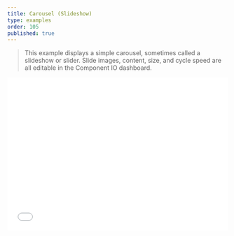 ```yaml
---
title: Carousel (Slideshow)
type: examples
order: 105
published: true
---
```


> This example displays a simple carousel, sometimes called a slideshow or slider. Slide images, content, size, and cycle speed are all editable in the Component IO dashboard.

<iframe width="100%" height="350" src="//jsfiddle.net/component/64uhtkjh/embedded/result,html,js,css/" allowfullscreen="allowfullscreen" frameborder="0"></iframe>
